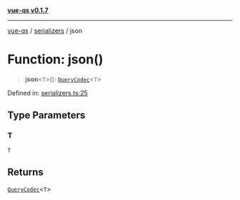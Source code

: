 [**vue-qs v0.1.7**](../../../../README.md)

***

[vue-qs](../../../../README.md) / [serializers](../README.md) / json

# Function: json()

> **json**\<`T`\>(): [`QueryCodec`](../../../../type-aliases/QueryCodec.md)\<`T`\>

Defined in: [serializers.ts:25](https://github.com/iamsomraj/vue-qs/blob/8dd8b9116f5f79adc1bc1b23a2ea361a3c83a0ab/src/serializers.ts#L25)

## Type Parameters

### T

`T`

## Returns

[`QueryCodec`](../../../../type-aliases/QueryCodec.md)\<`T`\>
